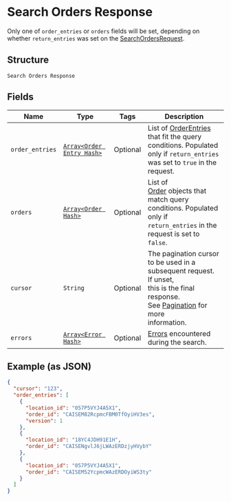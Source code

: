 
# Search Orders Response

Only one of `order_entries` or `orders` fields will be set, depending on whether
`return_entries` was set on the [SearchOrdersRequest](/doc/api/orders.md#search-orders).

## Structure

`Search Orders Response`

## Fields

| Name | Type | Tags | Description |
|  --- | --- | --- | --- |
| `order_entries` | [`Array<Order Entry Hash>`](/doc/models/order-entry.md) | Optional | List of [OrderEntries](/doc/models/order-entry.md) that fit the query<br>conditions. Populated only if `return_entries` was set to `true` in the request. |
| `orders` | [`Array<Order Hash>`](/doc/models/order.md) | Optional | List of<br>[Order](/doc/models/order.md) objects that match query conditions. Populated only if<br>`return_entries` in the request is set to `false`. |
| `cursor` | `String` | Optional | The pagination cursor to be used in a subsequent request. If unset,<br>this is the final response.<br>See [Pagination](https://developer.squareup.com/docs/basics/api101/pagination) for more<br>information. |
| `errors` | [`Array<Error Hash>`](/doc/models/error.md) | Optional | [Errors](/doc/models/error.md) encountered during the search. |

## Example (as JSON)

```json
{
  "cursor": "123",
  "order_entries": [
    {
      "location_id": "057P5VYJ4A5X1",
      "order_id": "CAISEM82RcpmcFBM0TfOyiHV3es",
      "version": 1
    },
    {
      "location_id": "18YC4JDH91E1H",
      "order_id": "CAISENgvlJ6jLWAzERDzjyHVybY"
    },
    {
      "location_id": "057P5VYJ4A5X1",
      "order_id": "CAISEM52YcpmcWAzERDOyiWS3ty"
    }
  ]
}
```

